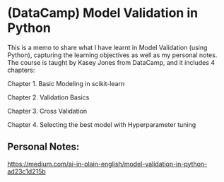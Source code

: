 # (DataCamp) Model Validation in Python
This is a memo to share what I have learnt in Model Validation (using Python), capturing the learning objectives as well as my personal notes. The course is taught by Kasey Jones from DataCamp, and it includes 4 chapters:

Chapter 1. Basic Modeling in scikit-learn

Chapter 2. Validation Basics

Chapter 3. Cross Validation

Chapter 4. Selecting the best model with Hyperparameter tuning

## Personal Notes:
https://medium.com/ai-in-plain-english/model-validation-in-python-ad23c1d215b

